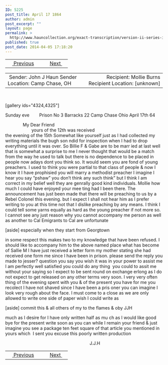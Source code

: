 ```yaml
---
ID: 5225
post_title: April 17 1864
author: admin
post_excerpt: ""
layout: page
permalink: >
  http://www.hauncollection.org/exact-transcription/version-ii-series-iii/april-17-1864/
published: true
post_date: 2014-04-05 17:18:20
---
```

<table style="width: 100%;" align="center">
<tbody>
<tr>
<td width="50%"> <a href="http://www.hauncollection.org/version-2/version-ii-series-iii/april-12-1864/"><img src="https://lh3.googleusercontent.com/-EFJpxxNiPNw/VqgtWBCZrMI/AAAAAAAAAFU/WfY4lPFWWkg/s800-Ic42/Soeb-Plain-Arrows-8-10px.png" alt="" width="10" height="10" /> Previous</a></td>
<td style="text-align: right;"><a href="http://www.hauncollection.org/version-2/version-ii-series-iii/may-1-1864/">Next <img src="https://lh3.googleusercontent.com/-67k0cYlpXHw/VqgtWKz1MXI/AAAAAAAAAFU/k9PW_Piyurk/s800-Ic42/Soeb-Plain-Arrows-5-10px.png" alt="" width="10" height="10" /></a></td>
</tr>
</tbody>
</table>
<table style="width: 100%;" align="center">
<tbody>
<tr>
<td width="50%"> Sender: John J Haun
Sender Location: Camp Chase, OH</td>
<td style="text-align: right;"> Recipient: Mollie Burns
Recipient Location: [unknown]</td>
</tr>
</tbody>
</table>
&nbsp;

[gallery ids="4324,4325"]

Sunday eve        Prison No 3 Barracks 22
Camp Chase Ohio April 17th 64
<div style="text-indent: 4em;">My Dear Friend</div>
<div style="text-indent: 6em;">yours of the 12th was received</div>
the evening of the 15th Somewhat like yourself just
as I had collected my writing materials the bugh son
ndid for inspection when I had to drop everything
until it was over. So Billie F &amp; Gabe are to be marr
ied at last well that is somewhat a surprise to me
I never thought that would be a match from the way
he used to talk but there is no dependence to be placed
in people now adays dont you think so. It would seem
you are fond of young preachers. I used to think you were
partial to that class of people &amp; now I know it I have
prophisied you will marry a methodist preacher
I imagine I hear you say “pshaw” you don’t think
any such think” but I think I am correct in my
belief well they are genrally good kind individuals.
Mollie how much I could have enjoyed your mee
ting had I been there. The announcement has
just been made that there will be preaching to us by
a Rebel Colonel this evening. but I expect I shall
not hear him as I prefer writing to you at this time
not that I dislike preaching by any means. I think I
could tell some yarns equally as hard as the
young preacher if not more so. I cannot see any just
reason why you cannot accompany me person as well
as another to Cal Emigrants to Cal are unfortunate

[aside]
especially when they start from Georgtown

in some respect this makes two to my knowledge that
have been refused. I should like to accompany him to the
above named place what has become of Sallie M
I have just received a letter form my mother stating
she had received one form me since I have been
in prison. please send the reply you made to jesser?
question you say you wish it was in your power to
assist me I am perfectly well satisfied you could do any
thing  you could to assit me without your saying
so I expect to be sent round on exchange erlong
as I do not expect to get released on any other terms very
soon. I very very often thing of the evening spent
with you &amp; of the present you have for me you
recolect I have not shaved since I have been a pris
oner you can imagine I look very rough about the
face. I must come to a close as we are only allowed
to write one side of paper wish I could write as

[aside]
commit this &amp; all others of my to the flames &amp; oby JJH

much as I desire for I have only written half as mu
ch as I would like good bye for the present write
soon as you can while I remain your friend &amp;
just imagine you see a package ten feet square
of that article you mentioned in yours which  I sent
you excuse this poorly written production
<p style="padding-left: 270px;">J.J.H</p>

<table style="width: 100%;" align="center">
<tbody>
<tr>
<td width="50%"> <a href="http://www.hauncollection.org/version-2/version-ii-series-iii/april-12-1864/"><img src="https://lh3.googleusercontent.com/-EFJpxxNiPNw/VqgtWBCZrMI/AAAAAAAAAFU/WfY4lPFWWkg/s800-Ic42/Soeb-Plain-Arrows-8-10px.png" alt="" width="10" height="10" /> Previous</a></td>
<td style="text-align: right;"><a href="http://www.hauncollection.org/version-2/version-ii-series-iii/may-1-1864/">Next <img src="https://lh3.googleusercontent.com/-67k0cYlpXHw/VqgtWKz1MXI/AAAAAAAAAFU/k9PW_Piyurk/s800-Ic42/Soeb-Plain-Arrows-5-10px.png" alt="" width="10" height="10" /></a></td>
</tr>
</tbody>
</table>
